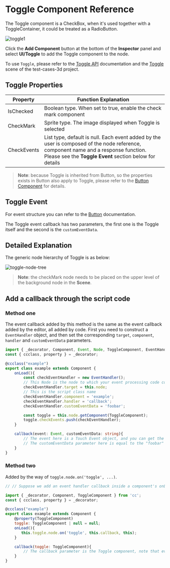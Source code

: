 # Toggle Component Reference

The Toggle component is a CheckBox, when it's used together with a ToggleContainer, it could be treated as a RadioButton.

![toggle1](toggle/toggle.png)

Click the __Add Component__ button at the bottom of the __Inspector__ panel and select __UI/Toggle__ to add the Toggle component to the node.

To use `Toggle`, please refer to the [Toggle API](__APIDOC__/en/class/Toggle) documentation and the [Toggle](https://github.com/cocos/cocos-test-projects/tree/v3.8/assets/cases/ui/09.toggle) scene of the test-cases-3d project.

## Toggle Properties

| Property     | Function Explanation |
| -------------- | -----------   |
| IsChecked      | Boolean type. When set to true, enable the check mark component |
| CheckMark      | Sprite type. The image displayed when Toggle is selected |
| CheckEvents    | List type, default is null. Each event added by the user is composed of the node reference, component name and a response function. Please see the __Toggle Event__ section below for details |

> __Note__: because Toggle is inherited from Button, so the properties exists in Button also apply to Toggle, please refer to the [Button Component](button.md) for details.

## Toggle Event

For event structure you can refer to the [Button](./button.md) documentation.

The Toggle event callback has two parameters, the first one is the Toggle itself and the second is the `customEventData`.

## Detailed Explanation

The generic node hierarchy of Toggle is as below:

![toggle-node-tree](toggle/toggle-node-tree.png)

> __Note__: the checkMark node needs to be placed on the upper level of the background node in the __Scene__.

## Add a callback through the script code

### Method one

The event callback added by this method is the same as the event callback added by the editor, all added by code. First you need to construct a `EventHandler` object, and then set the corresponding `target`, `component`, `handler` and `customEventData` parameters.

```ts
import { _decorator, Component, Event, Node, ToggleComponent, EventHandler } from 'cc';
const { ccclass, property } = _decorator;

@ccclass("example")
export class example extends Component {
    onLoad(){
        const checkEventHandler = new EventHandler();
        // This Node is the node to which your event processing code component belongs
        checkEventHandler.target = this.node;
        // This is the script class name
        checkEventHandler.component = 'example';
        checkEventHandler.handler = 'callback';
        checkEventHandler.customEventData = 'foobar';

        const toggle = this.node.getComponent(ToggleComponent);
        toggle.checkEvents.push(checkEventHandler);
    }

    callback(event: Event, customEventData: string){
        // The event here is a Touch Event object, and you can get the send node of the event by event.target
        // The customEventData parameter here is equal to the "foobar" you set before
    }
}
```

### Method two

Added by the way of `toggle.node.on('toggle', ...)`.

```js
// // Suppose we add an event handler callback inside a component's onLoad method and event handlers in the callback function:

import { _decorator, Component, ToggleComponent } from 'cc';
const { ccclass, property } = _decorator;

@ccclass("example")
export class example extends Component {
    @property(ToggleComponent)
    toggle: ToggleComponent | null = null;
    onLoad(){
       this.toggle.node.on('toggle', this.callback, this);
    }

    callback(toggle: ToggleComponent){
        // The callback parameter is the Toggle component, note that events registered this way cannot pass customEventData.
    }
}
```
